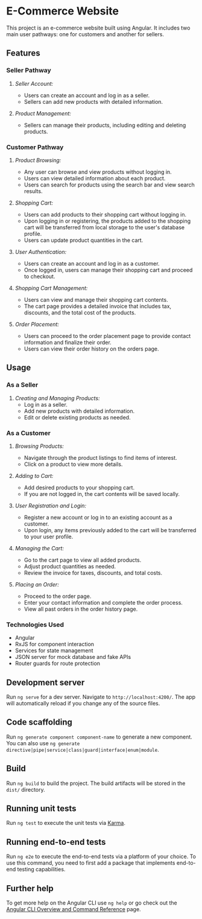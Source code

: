 # E-Commerce Website

This project is an e-commerce website built using Angular. It includes two main user pathways: one for customers and another for sellers.

## Features

### Seller Pathway

1. _Seller Account:_

   - Users can create an account and log in as a seller.
   - Sellers can add new products with detailed information.

2. _Product Management:_
   - Sellers can manage their products, including editing and deleting products.

### Customer Pathway

1. _Product Browsing:_

   - Any user can browse and view products without logging in.
   - Users can view detailed information about each product.
   - Users can search for products using the search bar and view search results.

2. _Shopping Cart:_

   - Users can add products to their shopping cart without logging in.
   - Upon logging in or registering, the products added to the shopping cart will be transferred from local storage to the user's database profile.
   - Users can update product quantities in the cart.

3. _User Authentication:_

   - Users can create an account and log in as a customer.
   - Once logged in, users can manage their shopping cart and proceed to checkout.

4. _Shopping Cart Management:_

   - Users can view and manage their shopping cart contents.
   - The cart page provides a detailed invoice that includes tax, discounts, and the total cost of the products.

5. _Order Placement:_
   - Users can proceed to the order placement page to provide contact information and finalize their order.
   - Users can view their order history on the orders page.

## Usage

### As a Seller

1. _Creating and Managing Products:_
   - Log in as a seller.
   - Add new products with detailed information.
   - Edit or delete existing products as needed.

### As a Customer

1. _Browsing Products:_

   - Navigate through the product listings to find items of interest.
   - Click on a product to view more details.

2. _Adding to Cart:_

   - Add desired products to your shopping cart.
   - If you are not logged in, the cart contents will be saved locally.

3. _User Registration and Login:_

   - Register a new account or log in to an existing account as a customer.
   - Upon login, any items previously added to the cart will be transferred to your user profile.

4. _Managing the Cart:_

   - Go to the cart page to view all added products.
   - Adjust product quantities as needed.
   - Review the invoice for taxes, discounts, and total costs.

5. _Placing an Order:_
   - Proceed to the order page.
   - Enter your contact information and complete the order process.
   - View all past orders in the order history page.

### Technologies Used

- Angular
- RxJS for component interaction
- Services for state management
- JSON server for mock database and fake APIs
- Router guards for route protection

## Development server

Run `ng serve` for a dev server. Navigate to `http://localhost:4200/`. The app will automatically reload if you change any of the source files.

## Code scaffolding

Run `ng generate component component-name` to generate a new component. You can also use `ng generate directive|pipe|service|class|guard|interface|enum|module`.

## Build

Run `ng build` to build the project. The build artifacts will be stored in the `dist/` directory.

## Running unit tests

Run `ng test` to execute the unit tests via [Karma](https://karma-runner.github.io).

## Running end-to-end tests

Run `ng e2e` to execute the end-to-end tests via a platform of your choice. To use this command, you need to first add a package that implements end-to-end testing capabilities.

## Further help

To get more help on the Angular CLI use `ng help` or go check out the [Angular CLI Overview and Command Reference](https://angular.io/cli) page.

